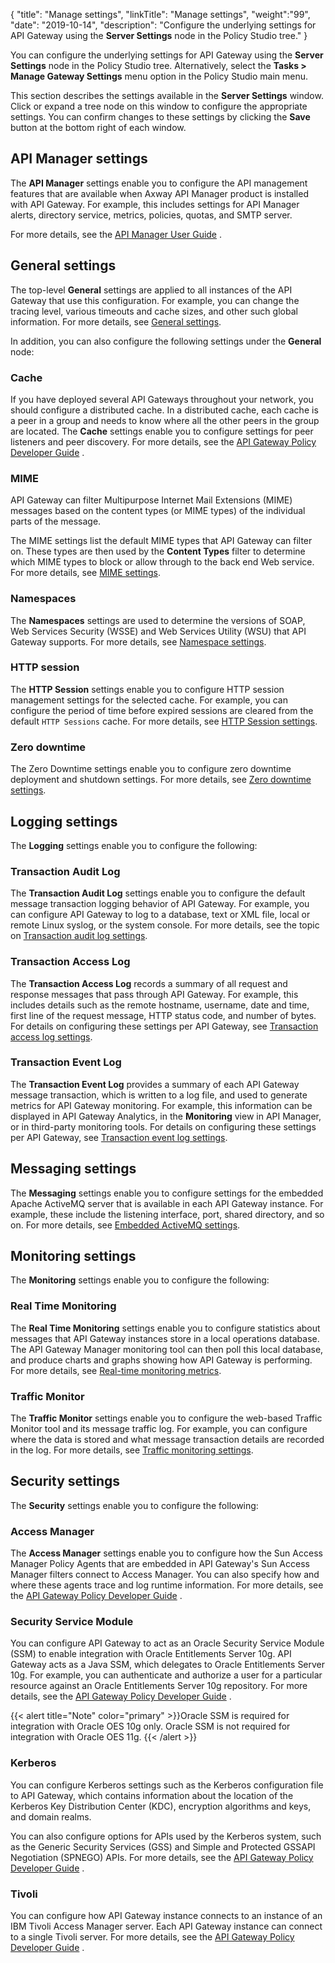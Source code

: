 {
"title": "Manage settings",
"linkTitle": "Manage settings",
"weight":"99",
"date": "2019-10-14",
"description": "Configure the underlying settings for API Gateway using the **Server Settings** node in the Policy Studio tree."
}

You can configure the underlying settings for API Gateway using the **Server Settings** node in the Policy Studio tree. Alternatively, select the **Tasks > Manage Gateway Settings** menu option in the Policy Studio main menu.

This section describes the settings available in the **Server Settings** window. Click or expand a tree node on this window to configure the appropriate settings. You can confirm changes to these settings by clicking the **Save** button at the bottom right of each window.

API Manager settings
--------------------

The **API Manager**
settings enable you to configure the API management features that are available when Axway API Manager product is installed with API Gateway. For example, this includes settings for API Manager alerts, directory service, metrics, policies, quotas, and SMTP server.

For more details, see the
[API Manager User Guide](/bundle/APIManager_77_APIMgmtGuide_allOS_en_HTML5/)
.

</div>

General settings
----------------

The top-level **General**
settings are applied to all instances of the API Gateway that use this configuration. For example, you can change the tracing level, various timeouts and cache sizes, and other such global information. For more details, see [General settings](../CommonTopics/general_settings.htm).

In addition, you can also configure the following settings under the **General**
node:

### Cache

If you have deployed several API Gateways throughout your network, you should configure a distributed cache. In a distributed cache, each cache is a peer in a group and needs to know where all the other peers in the group are located. The **Cache**
settings enable you to configure settings for peer listeners and peer discovery. For more details, see the
[API Gateway Policy Developer Guide](/bundle/APIGateway_77_PolicyDevGuide_allOS_en_HTML5/)
.

### MIME

API Gateway can filter Multipurpose Internet Mail Extensions (MIME) messages based on the content types (or MIME types) of the individual parts of the message.

The MIME settings list the default MIME types that API Gateway can filter on. These types are then used by the **Content Types**
filter to determine which MIME types to block or allow through to the back end Web service. For more details, see [MIME settings](general_mime_types.htm).

### Namespaces

The **Namespaces**
settings are used to determine the versions of SOAP, Web Services Security (WSSE) and Web Services Utility (WSU) that API Gateway supports. For more details, see [Namespace settings](general_namespaces.htm).

### HTTP session

The **HTTP Session**
settings enable you to configure HTTP session management settings for the selected cache. For example, you can configure the period of time before expired sessions are cleared from the default `HTTP Sessions`
cache. For more details, see [HTTP Session settings](general_session_settings.htm).

### Zero downtime

The Zero Downtime settings enable you to configure zero downtime deployment and shutdown settings. For more details, see [Zero downtime settings](general_zdd_settings.htm).

Logging settings
----------------

The **Logging**
settings enable you to configure the following:

### Transaction Audit Log

The **Transaction Audit Log**
settings enable you to configure the default message transaction logging behavior of API Gateway. For example, you can configure API Gateway to log to a database, text or XML file, local or remote Linux syslog, or the system console. For more details, see the topic on [Transaction audit log settings](log_global_settings.htm).

### Transaction Access Log

The **Transaction Access Log**
records a summary of all request and response messages that pass through API Gateway. For example, this includes details such as the remote hostname, username, date and time, first line of the request message, HTTP status code, and number of bytes. For details on configuring these settings per API Gateway, see [Transaction access log settings](log_access_settings.htm).

### Transaction Event Log

The **Transaction Event Log**
provides a summary of each API Gateway message transaction, which is written to a log file, and used to generate metrics for API Gateway monitoring. For example, this information can be displayed in API Gateway Analytics, in the **Monitoring**
view in
API Manager, or in third-party monitoring tools. For details on configuring these settings per API Gateway, see [Transaction event log settings](log_event_settings.htm).

Messaging settings
------------------

The **Messaging**
settings enable you to configure settings for the embedded Apache ActiveMQ server that is available in each API Gateway instance. For example, these include the listening interface, port, shared directory, and so on. For more details, see [Embedded ActiveMQ settings](general_activemq_settings.htm).

Monitoring settings
-------------------

The **Monitoring**
settings enable you to configure the following:

### Real Time Monitoring

The **Real Time Monitoring**
settings enable you to configure statistics about messages that API Gateway instances store in a local operations database. The API Gateway Manager monitoring tool can then poll this local database, and produce charts and graphs showing how API Gateway is performing. For more details, see [Real-time monitoring metrics](realtime_monitoring_setting.htm).

### Traffic Monitor

The **Traffic Monitor**
settings enable you to configure the web-based Traffic Monitor tool and its message traffic log. For example, you can configure where the data is stored and what message transaction details are recorded in the log. For more details, see [Traffic monitoring settings](traffic_monitor_settings.htm).

Security settings
-----------------

The **Security**
settings enable you to configure the following:

### Access Manager

The **Access Manager**
settings enable you to configure how the Sun Access Manager Policy Agents that are embedded in API Gateway's Sun Access Manager filters connect to Access Manager. You can also specify how and where these agents trace and log runtime information. For more details, see the
[API Gateway Policy Developer Guide](/bundle/APIGateway_77_PolicyDevGuide_allOS_en_HTML5/)
.

### Security Service Module

You can configure API Gateway to act as an Oracle Security Service Module (SSM) to enable integration with Oracle Entitlements Server 10g. API Gateway acts as a Java SSM, which delegates to Oracle Entitlements Server 10g. For example, you can authenticate and authorize a user for a particular resource against an Oracle Entitlements Server 10g repository. For more details, see the
[API Gateway Policy Developer Guide](/bundle/APIGateway_77_PolicyDevGuide_allOS_en_HTML5/)
.

{{< alert title="Note" color="primary" >}}Oracle SSM is required for integration with Oracle OES 10g only. Oracle SSM is not required for integration with Oracle OES 11g. {{< /alert >}}

### Kerberos

You can configure Kerberos settings such as the Kerberos configuration file to API Gateway, which contains information about the location of the Kerberos Key Distribution Center (KDC), encryption algorithms and keys, and domain realms.

You can also configure options for APIs used by the Kerberos system, such as the Generic Security Services (GSS) and Simple and Protected GSSAPI Negotiation (SPNEGO) APIs. For more details, see the
[API Gateway Policy Developer Guide](/bundle/APIGateway_77_PolicyDevGuide_allOS_en_HTML5/)
.

### Tivoli

You can configure how API Gateway instance connects to an instance of an IBM Tivoli Access Manager server. Each API Gateway instance can connect to a single Tivoli server. For more details, see the
[API Gateway Policy Developer Guide](/bundle/APIGateway_77_PolicyDevGuide_allOS_en_HTML5/)
.
